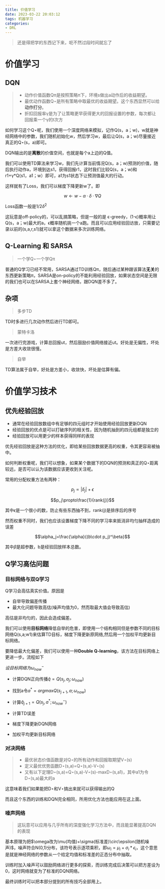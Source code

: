 ```yaml
---
title: 价值学习
date: 2023-03-22 20:03:12
tags: 机器学习
categories:
- DRL
---
```


> 还是得把学的东西记下来，呃不然过段时间就忘了



# 价值学习

## DQN

> - 动作价值函数Qπ是按照策略π下，环境s做出a动作后的收益期望。
> - 最优动作函数Q⋆是所有策略中取最优的收益期望。这个东西显然可以给**动作打分**。
> - 折扣回报率γ是为了让策略更早获得更大的回报设置的参数，每次都让回报乘一个γ的t次方
>

<!-- more -->

如何学习这个Q⋆呢，我们使用一个深度网络来模拟，记作Q(s，a；w)，w就是神经网络中的参数，我们随机初始化w，然后学习w，最后让Q(s，a；w)尽量接近真正的Q⋆(s，a)即可。

DQN输出的是**离散**的价值空间，也就是每个a上边的Q值。

我们可以使用TD算法来学习w，我们先计算当前情况Q(s，a；w)预测的价值，随后执行动作a，环境到达s1，获得回报r1，这时我们比较Q(s，a；w)和r1+γ*Q(s1，a1；w）即可，a1为s1状态下让预测值最大的行动。

这样就有了Loss，我们可以梯度下降更新w了。即

$$w ← w − α · δ · ∇Q$$

Loss函数一般是$1/2δ^2$

这玩意是off-policy的，可以乱搞策略，但是一般的是 ϵ-greedy，(1-ϵ)概率用让Q(s，a；w)最大的a，ϵ概率随机挑一个a跑。而且可以应用经验回访放，只需要记录以前的(s,a,r,s1)就可以拿这个数据来多次训练网络。

## Q-Learning 和 SARSA

>  一个学Q⋆一个学Qπ

普通的Q学习已经不常用，SARSA通过TD训练Qπ，随后通过某种跟该算法**无关**的东西更新策略π，SARSA是on-policy的不能利用经验回放，如果状态空间是无限的我们也可以在SARSA上套个神经网络，跟DQN差不多了。

## 杂项

> 多步TD

TD时多进行几次动作然后进行TD即可。

> 蒙特卡洛

一次进行完游戏，计算总回报ut，然后鼓励价值网络接近ut。好处是无偏性，坏处是方差大收敛很慢。

> 自举

TD算法属于自举，好处是方差小，收敛快，坏处是估算有偏。

# 价值学习技术

## 优先经验回放

- 通常在经验回放数组中有足够的四元组时才开始使用经验回放更新DQN
- 经验回放的优点是可以打破序列的相关性，因为随机抽到的四元组都是独立的
- 经验回放可以用更少的样本获得同样的表现

优先经验回放是这种方法的优化，即给某些回放数据更高的权重，令其更容易被抽中。

如何判断权重呢，我们可以想象，如果某个数据下的DQN的预测和真正的Q⋆距离较远，是否可以认为该数据应该更收到关注呢。

常用的分配权重方法有两种：

$$p_j\propto|\delta_j|+\epsilon$$

$$p_j\propto\frac{1}{rank(j)}$$

其中$\epsilon$是一个很小的数，防止有些东西抽不到，rank(j)是排序后的序号

然而权重不同时，我们也应该设置梯度下降不同的学习率来抵消非均匀抽样造成的误差

$$\alpha_j=\frac{\alpha}{(b\cdot p_j)^\beta}$$

其中$\beta$是超参数，b是经验回放样本总数。



## Q学习高估问题

### 目标网络与双Q学习

Q学习会高估真实价值。原因是

- 自举导致偏差传播
- 最大化问题导致高估(噪声均值为0，然而取最大值会导致高估)

高估是非均匀的，因此会造成偏差。

我们可以使用**目标网络**降低自举的危害，即使用一个结构相同但是参数不同的目标网络Q(s,a;w1)来估算TD目标，梯度下降更新原网络,然后用一个加权平均更新目标网络。

要降低最大化偏差，我们可以使用一种**Double Q-learning**，该方法在目标网络上更进一步。流程如下

$设目标网络为\omega_{now}^-$

- 计算DQN正向传播$\hat{q}=Q(s_j,a_j;\omega_{now})$

- 找到a令$a^*=argmaxQ(s_{j+1},a;\omega_{now})$

- 计算$\hat{q}_{j+1}=Q(s_j,a^*;\omega_{now}^-)$

- 计算TD误差
- 梯度下降更新DQN网络
- 加权平均更新目标网络

### 对决网络

> - 最优状态价值函数是对Q⋆的所有动作和回报取期望V⋆(s)
> - 定义最优优势函数D⋆(s,a)=Q⋆(s,a)-V⋆(s)
> - 又有以下定理D⋆(s,a)=Q⋆(s,a)-V⋆(s)-maxD⋆(s,a1)，其中a1为令D⋆(s,a)最大的a

这意味着我们如果能把D⋆和V⋆搞出来就可以获得输出的Q

而且这个东西的训练和DQN完全相同，所用优化方法也能应用在这上面。

### 噪声网络

> 这玩意可以应用与几乎所有的深度强化学习方法中，而且能显著提高DQN的表现

基本原理为把$\omega改为\mu(均值)+\sigma(标准差)\circ\epsilon(随机噪声)$，噪声符合N(0,1)分布，该符号表示逐项乘积，即$\omega_i=\mu_i+\sigma_i*\epsilon_i$，这个意思是就是神经网络的参数从一个给定均值和标准差的正态分布中抽取。

训练时加入噪声可以鼓励网络进行更多的探索，而训练完成后决策可以把方差设为0，这时网络就变为了标准的DQN网络。

最终训练时可以把本部分提到的所有技巧全部用上。